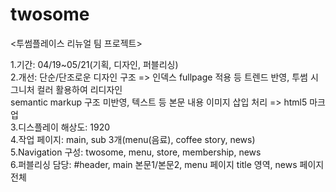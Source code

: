 # twosome
<투썸플레이스 리뉴얼 팀 프로젝트>

1.기간: 04/19~05/21(기획, 디자인, 퍼블리싱)<br>
2.개선: 단순/단조로운 디자인 구조 => 인덱스 fullpage 적용 등 트렌드 반영, 투썸 시그니처 컬러 활용하여 리디자인<br>
       semantic markup 구조 미반영, 텍스트 등 본문 내용 이미지 삽입 처리 => html5 마크업<br>
3.디스플레이 해상도: 1920<br>
4.작업 페이지: main, sub 3개(menu(음료), coffee story, news)<br>
5.Navigation 구성: twosome, menu, store, membership, news<br>
6.퍼블리싱 담당: #header, main 본문1/본문2, menu 페이지 title 영역, news 페이지 전체<br>
